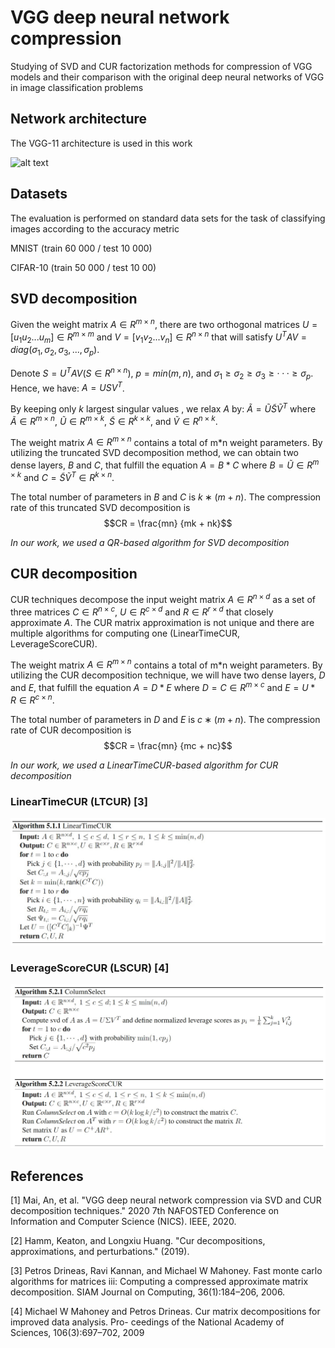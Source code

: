 # VGG deep neural network compression

Studying of SVD and CUR factorization methods for compression of VGG models and their comparison with the original deep neural networks of VGG in image classification problems



## Network architecture

The VGG-11 architecture is used in this work

![alt text](https://media.licdn.com/dms/image/C4D12AQHMXWFdTvTc1w/article-inline_image-shrink_1500_2232/0/1627659080046?e=1704326400&v=beta&t=3yPbv3wEN0WvPkCIqZ3-dIIrTiZ8ggpU5AHykU6VsKM)

## Datasets

The evaluation is performed on standard data sets for the task of classifying images according to the accuracy metric

MNIST (train 60 000 / test 10 000)


CIFAR-10 (train 50 000 / test 10 00)

## SVD decomposition

Given the weight matrix $A \in R^{m \times n}$, there are two orthogonal matrices $U = [u_1 u_2 . . . u_m] \in R^{m \times m}$ and
$V = [v_1 v_2 . . . v_n] \in R^{n \times n}$ that will satisfy
$U^T AV = diag(σ_1, σ_2, σ_3, . . . , σ_p)$.

Denote $S = U^T AV (S \in R^{n\times n}),\ p = min(m, n)$,  and $σ_1 ≥ σ_2 ≥ σ_3 ≥ · · · ≥ σ_p$. Hence, we have:
$A = U SV^T$.

By keeping only $k$ largest singular values , we relax $A$ by:
$\widetilde A = \widetilde U \widetilde S \widetilde V^T$
where $\widetilde A \in R^{m \times n}$, $\widetilde U \in R^{m \times k}$, $\widetilde S \in R^{k \times k}$, and $\widetilde V \in R^{n \times k}$.


The weight matrix $A ∈ R^{m \times n}$ contains a total of m*n weight parameters. By utilizing the truncated SVD decomposition method, we can obtain two dense layers, $B$ and $C$, that fulfill the equation $A = B * C$ where $B = \widetilde U \in R^{m \times k}$ and $C = \widetilde S \widetilde V^T \in R^{k \times n}$.

The total number of parameters in  $B$ and
$C$ is $k ∗ (m + n)$. The compression rate of this truncated
SVD decomposition  is $$CR = \frac{mn}
{mk + nk}$$

*In our work, we used a QR-based algorithm for SVD decomposition*

## CUR decomposition

CUR techniques decompose the input weight matrix $A \in R^{n \times d}$ as a set of three matrices $C \in R^{n \times c}$, $U \in R^{c \times d}$ and $R \in R^{r \times d}$ that closely approximate $A$. The CUR matrix approximation is not unique and there are multiple algorithms for computing one (LinearTimeCUR, LeverageScoreCUR).

The weight matrix $A ∈ R^{m \times n}$ contains a total of m*n weight parameters. By utilizing the CUR decomposition technique, we will have two dense layers, $D$ and $E$, that fulfill the equation $A = D * E$ where $D = C \in R^{m \times c}$ and $E =  U * R \in R^{c \times n}$.

The total number of parameters in  $D$ and
$E$ is $c ∗ (m + n)$. The compression rate of CUR decomposition  is $$CR = \frac{mn}
{mc + nc}$$

*In our work, we used a LinearTimeCUR-based algorithm for CUR decomposition*

### LinearTimeCUR (LTCUR) [3] ###

![plot](images/LTCUR.jpg)

### LeverageScoreCUR (LSCUR) [4] ###

![plot](images/LSCUR.jpg)

### 

## References

[1] Mai, An, et al. "VGG deep neural network compression via SVD and CUR decomposition techniques." 2020 7th NAFOSTED Conference on Information and Computer Science (NICS). IEEE, 2020.

[2] Hamm, Keaton, and Longxiu Huang. "Cur decompositions, approximations, and perturbations." (2019).

[3] Petros Drineas, Ravi Kannan, and Michael W Mahoney. Fast monte carlo algorithms for matrices iii:
Computing a compressed approximate matrix decomposition. SIAM Journal on Computing, 36(1):184–206,
2006.

[4] Michael W Mahoney and Petros Drineas. Cur matrix decompositions for improved data analysis. Pro-
ceedings of the National Academy of Sciences, 106(3):697–702, 2009
